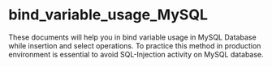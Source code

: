 # bind_variable_usage_MySQL
These documents will help you in bind variable usage in MySQL Database while insertion and select operations. To practice this method in production environment is essential to avoid SQL-Injection activity on MySQL database.
